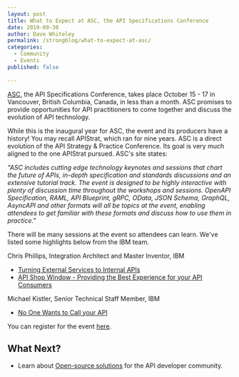 ```yaml
---
layout: post
title: What to Expect at ASC, the API Specifications Conference
date: 2019-09-30
author: Dave Whiteley
permalink: /strongblog/what-to-expect-at-asc/
categories:
  - Community
  - Events
published: false  
  
---
```

[ASC](https://events.linuxfoundation.org/events/asc-2019/), the API Specifications Conference, takes place October 15 - 17 in Vancouver, British Columbia, Canada, in less than a month. ASC promises to provide opportunities for API practitioners to come together and discuss the evolution of API technology.
 
<!--more-->

While this is the inaugural year for ASC, the event and its producers have a history! You may recall APIStrat, which ran for nine years. ASC is a direct evolution of the API Strategy & Practice Conference. Its goal is very much aligned to the one  APIStrat pursued. ASC's site states:

*"ASC includes cutting edge technology keynotes and sessions that chart the future of APIs, in-depth specification and standards discussions and an extensive tutorial track. The event is designed to be highly interactive with plenty of discussion time throughout the workshops and sessions. OpenAPI Specification, RAML, API Blueprint, gRPC, OData, JSON Schema, GraphQL, AsyncAPI and other formats will all be topics at the event, enabling attendees to get familiar with these formats and discuss how to use them in practice."*

There will be many sessions at the event so attendees can learn. We've listed some highlights below from the IBM team.

Chris Phillips, Integration Architect and Master Inventor, IBM 
* [Turning External Services to Internal APIs](https://sched.co/T6tr) 
* [API Shop Window - Providing the Best Experience for your API Consumers](https://sched.co/T6tx)

Michael Kistler, Senior Technical Staff Member, IBM
* [No One Wants to Call your API](https://sched.co/T6uX)



You can register for the event [here](https://events.linuxfoundation.org/events/asc-2019/).

## What Next?

* Learn about [Open-source solutions](https://strongloop.com/projects/) for the API developer community. 
